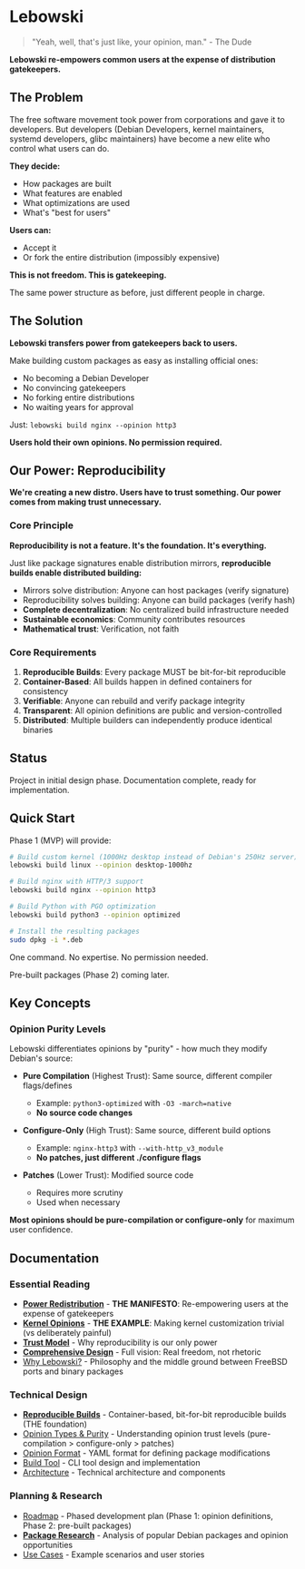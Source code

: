 # Lebowski

> "Yeah, well, that's just like, your opinion, man." - The Dude

**Lebowski re-empowers common users at the expense of distribution gatekeepers.**

## The Problem

The free software movement took power from corporations and gave it to developers. But developers (Debian Developers, kernel maintainers, systemd developers, glibc maintainers) have become a new elite who control what users can do.

**They decide:**
- How packages are built
- What features are enabled
- What optimizations are used
- What's "best for users"

**Users can:**
- Accept it
- Or fork the entire distribution (impossibly expensive)

**This is not freedom. This is gatekeeping.**

The same power structure as before, just different people in charge.

## The Solution

**Lebowski transfers power from gatekeepers back to users.**

Make building custom packages as easy as installing official ones:
- No becoming a Debian Developer
- No convincing gatekeepers
- No forking entire distributions
- No waiting years for approval

Just: `lebowski build nginx --opinion http3`

**Users hold their own opinions. No permission required.**

## Our Power: Reproducibility

**We're creating a new distro. Users have to trust something. Our power comes from making trust unnecessary.**

### Core Principle

**Reproducibility is not a feature. It's the foundation. It's everything.**

Just like package signatures enable distribution mirrors, **reproducible builds enable distributed building:**

- Mirrors solve distribution: Anyone can host packages (verify signature)
- Reproducibility solves building: Anyone can build packages (verify hash)
- **Complete decentralization**: No centralized build infrastructure needed
- **Sustainable economics**: Community contributes resources
- **Mathematical trust**: Verification, not faith

### Core Requirements

1. **Reproducible Builds**: Every package MUST be bit-for-bit reproducible
2. **Container-Based**: All builds happen in defined containers for consistency
3. **Verifiable**: Anyone can rebuild and verify package integrity
4. **Transparent**: All opinion definitions are public and version-controlled
5. **Distributed**: Multiple builders can independently produce identical binaries

## Status

Project in initial design phase. Documentation complete, ready for implementation.

## Quick Start

Phase 1 (MVP) will provide:

```bash
# Build custom kernel (1000Hz desktop instead of Debian's 250Hz server)
lebowski build linux --opinion desktop-1000hz

# Build nginx with HTTP/3 support
lebowski build nginx --opinion http3

# Build Python with PGO optimization
lebowski build python3 --opinion optimized

# Install the resulting packages
sudo dpkg -i *.deb
```

One command. No expertise. No permission needed.

Pre-built packages (Phase 2) coming later.

## Key Concepts

### Opinion Purity Levels

Lebowski differentiates opinions by "purity" - how much they modify Debian's source:

- **Pure Compilation** (Highest Trust): Same source, different compiler flags/defines
  - Example: `python3-optimized` with `-O3 -march=native`
  - **No source code changes**

- **Configure-Only** (High Trust): Same source, different build options
  - Example: `nginx-http3` with `--with-http_v3_module`
  - **No patches, just different ./configure flags**

- **Patches** (Lower Trust): Modified source code
  - Requires more scrutiny
  - Used when necessary

**Most opinions should be pure-compilation or configure-only** for maximum user confidence.

## Documentation

### Essential Reading
- [**Power Redistribution**](docs/power-redistribution.md) - **THE MANIFESTO**: Re-empowering users at the expense of gatekeepers
- [**Kernel Opinions**](docs/kernel-opinions.md) - **THE EXAMPLE**: Making kernel customization trivial (vs deliberately painful)
- [**Trust Model**](docs/trust-model.md) - Why reproducibility is our only power
- [**Comprehensive Design**](docs/comprehensive-design.md) - Full vision: Real freedom, not rhetoric
- [Why Lebowski?](docs/motivation.md) - Philosophy and the middle ground between FreeBSD ports and binary packages

### Technical Design
- [**Reproducible Builds**](docs/reproducible-builds.md) - Container-based, bit-for-bit reproducible builds (THE foundation)
- [Opinion Types & Purity](docs/opinion-types.md) - Understanding opinion trust levels (pure-compilation > configure-only > patches)
- [Opinion Format](docs/opinion-format.md) - YAML format for defining package modifications
- [Build Tool](docs/build-tool.md) - CLI tool design and implementation
- [Architecture](docs/architecture.md) - Technical architecture and components

### Planning & Research
- [Roadmap](docs/roadmap.md) - Phased development plan (Phase 1: opinion definitions, Phase 2: pre-built packages)
- [**Package Research**](docs/package-research.md) - Analysis of popular Debian packages and opinion opportunities
- [Use Cases](docs/use-cases.md) - Example scenarios and user stories
